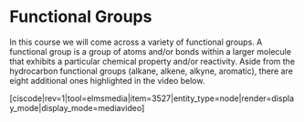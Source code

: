 # Functional Groups

In this course we will come across a variety of functional groups. A functional group is a group of atoms and/or bonds within a larger molecule that exhibits a particular chemical property and/or reactivity.  Aside from the hydrocarbon functional groups (alkane, alkene, alkyne, aromatic), there are eight additional ones highlighted in the video below.

[ciscode|rev=1|tool=elmsmedia|item=3527|entity_type=node|render=display_mode|display_mode=mediavideo]







